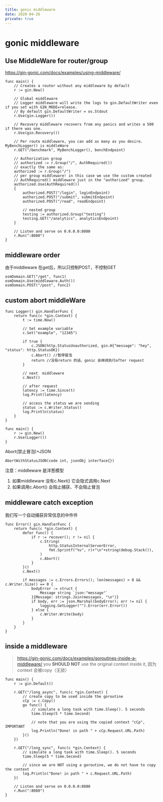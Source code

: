 ```yaml
---
title: gonic middleware
date: 2020-04-26
private: true
---
```

# gonic middleware
## Use MiddleWare for router/group
https://gin-gonic.com/docs/examples/using-middleware/

    func main() {
        // Creates a router without any middleware by default
        r := gin.New()

        // Global middleware
        // Logger middleware will write the logs to gin.DefaultWriter even if you set with GIN_MODE=release.
        // By default gin.DefaultWriter = os.Stdout
        r.Use(gin.Logger())

        // Recovery middleware recovers from any panics and writes a 500 if there was one.
        r.Use(gin.Recovery())

        // Per route middleware, you can add as many as you desire. MyBenchLogger() is middleWare
        r.GET("/benchmark", MyBenchLogger(), benchEndpoint)

        // Authorization group
        // authorized := r.Group("/", AuthRequired())
        // exactly the same as:
        authorized := r.Group("/")
        // per group middleware! in this case we use the custom created
        // AuthRequired() middleware just in the "authorized" group.
        authorized.Use(AuthRequired())
        {
            authorized.POST("/login", loginEndpoint)
            authorized.POST("/submit", submitEndpoint)
            authorized.POST("/read", readEndpoint)

            // nested group
            testing := authorized.Group("testing")
            testing.GET("/analytics", analyticsEndpoint)
        }

        // Listen and serve on 0.0.0.0:8080
        r.Run(":8080")
    }

## middleware order
由于middleware 在get后，所以只控制POST，不控制GET

    osmDomain.GET("/get", func1)
    osmDomain.Use(middleware.Auth())
    osmDomain.POST("/post", func2)

## custom abort middleWare
    func Logger() gin.HandlerFunc {
        return func(c *gin.Context) {
            t := time.Now()

            // Set example variable
            c.Set("example", "12345")

            if true {
                c.JSON(http.StatusUnauthorized, gin.H{"message": "hey", "status": http.StatusOK})
                c.Abort() //暂停冒泡
                return //没有return 的话，gonic 会继续执行after request
            }

            // next  middleware
            c.Next()

            // after request
            latency := time.Since(t)
            log.Print(latency)

            // access the status we are sending
            status := c.Writer.Status()
            log.Println(status)
        }
    }

    func main() {
        r := gin.New()
        r.Use(Logger())
    }

Abort(禁止冒泡)+JSON

    AbortWithStatusJSON(code int, jsonObj interface{})


注意：middleware 是洋葱模型
1. 如果middleware 没有c.Next() 它会隐式调用c.Next
2. 如果调用c.Abort() 会阻止捕获、不会阻止冒泡

## middleware catch exception
我们写一个自动捕获异常信息的中件件

    func Error() gin.HandlerFunc {
        return func(c *gin.Context) {
            defer func() {
                if r := recover(); r != nil {
                    c.String(
                        http.StatusInternalServerError,
                        fmt.Sprintf("%v", r)+"\n"+string(debug.Stack()),
                    )
                    c.Abort()
                }
            }()
            c.Next()

            if messages := c.Errors.Errors(); len(messages) > 0 && c.Writer.Size() == 0 {
                bodyError := struct {
                    Message string `json:"message"`
                }{Message: strings.Join(messages, "\n")}
                if body, err := json.Marshal(bodyError); err != nil {
                    logging.GetLogger("").Error(err.Error())
                } else {
                    c.Writer.Write(body)
                }
            }
        }
    }

## inside a middleware
> https://gin-gonic.com/docs/examples/goroutines-inside-a-middleware/
you **SHOULD NOT** use the original context inside it, 因为context 会被copy（无锁）

    func main() {
        r := gin.Default()

        r.GET("/long_async", func(c *gin.Context) {
            // create copy to be used inside the goroutine
            cCp := c.Copy()
            go func() {
                // simulate a long task with time.Sleep(). 5 seconds
                time.Sleep(5 * time.Second)

                // note that you are using the copied context "cCp", IMPORTANT
                log.Println("Done! in path " + cCp.Request.URL.Path)
            }()
        })

        r.GET("/long_sync", func(c *gin.Context) {
            // simulate a long task with time.Sleep(). 5 seconds
            time.Sleep(5 * time.Second)

            // since we are NOT using a goroutine, we do not have to copy the context
            log.Println("Done! in path " + c.Request.URL.Path)
        })

        // Listen and serve on 0.0.0.0:8080
        r.Run(":8080")
    }